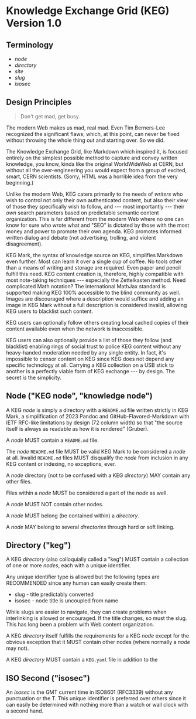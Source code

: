 # Knowledge Exchange Grid (KEG) Version 1.0

## Terminology

* *node*
* *directory*
* *site*
* *slug*
* *isosec*

## Design Principles

> Don't get mad, get busy.

The modern Web makes us mad, real mad. Even Tim Berners-Lee recognized
the significant flaws, which, at this point, can never be fixed without
throwing the whole thing out and starting over. So we did.

The Knowledge Exchange Grid, like Markdown which inspired it, is focused
entirely on the simplest possible method to capture and convey
written knowledge, you know, kinda like the original WorldWideWeb at
CERN, but without all the over-engineering you would expect from a group
of excited, smart, CERN scientists. (Sorry, HTML was a horrible idea
from the very beginning.)

Unlike the modern Web, KEG caters primarily to the needs of *writers* who
wish to control not only their own authenticated content, but also their
view of those they specifically wish to follow, and --- most importantly
--- their *own* search parameters based on predictable semantic content
organization. This is far different from the modern Web where no one can
know for sure who wrote what and "SEO" is dictated by those with the
most money and power to promote their own agenda. KEG promotes informed
written dialog and debate (not advertising, trolling, and violent
disagreement).

KEG Mark, the syntax of knowledge source on KEG, simplifies Markdown
even further. Most can learn it over a single cup of coffee. No tools
other than a means of writing and storage are required. Even paper and
pencil fulfill this need. KEG content creation is, therefore, highly
compatible with most note-taking techniques --- especially the
Zettelkasten method. Need complicated Math notation? The international
MathJax standard is supported making KEG 100% accessible to the blind
community as well. Images are discouraged where a description would
suffice and adding an image in KEG Mark without a full description is
considered invalid, allowing KEG users to blacklist such content.

KEG users can optionally follow others creating local cached copies of
their content available even when the network is inaccessible.

KEG users can also optionally provide a list of those they follow (and
blacklist) enabling rings of social trust to police KEG content without
any heavy-handed moderation needed by any single entity. In fact, it's
impossible to censor content on KEG since KEG does not depend any
specific technology at all. Carrying a KEG collection on a USB stick to
another is a perfectly viable form of KEG exchange --- by design. The
secret *is* the simplicity.

## Node ("KEG node", "knowledge node")

A KEG *node* is simply a directory with a `README.md` file written
strictly in KEG Mark, a simplification of 2023 Pandoc and
GitHub-Flavored-Markdown with IETF RFC-like limitations by design (72
column width) so that "the source itself is always as readable as how it
is rendered" (Gruber).

A *node* MUST contain a `README.md` file.

The *node* `README.md` file MUST be valid KEG Mark to be considered a
*node* at all. Invalid `README.md` files MUST disqualify the *node* from
inclusion in any KEG content or indexing, no exceptions, ever.

A *node* directory (not to be confused with a KEG *directory*) MAY
contain any other files.

Files within a *node* MUST be considered a part of the *node* as well.

A *node* MUST NOT contain other nodes.

A *node* MUST belong (be contained within) a *directory*.

A *node* MAY belong to several *directories* through hard or soft
linking.

## Directory ("keg")

A KEG *directory* (also colloquially called a "keg") MUST contain a
collection of one or more *nodes*, each with a unique identifier. 

Any unique identifier type is allowed but the following types are
RECOMMENDED since any human can easily create them:

* slug - title predictably converted
* isosec - node title is uncoupled from name

While slugs are easier to navigate, they can create problems when
interlinking is allowed or encouraged. If the title changes, so must the
slug. This has long been a problem with Web content organization.

A KEG *directory* itself fulfills the requirements for a KEG *node*
except for the obvious exception that it MUST contain other nodes (where
normally a *node* may not).

A KEG *directory* MUST contain a `KEG.yaml` file in addition to the 

## ISO Second ("isosec")

An *isosec* is the GMT current time in ISO8601 (RFC3339) without any
punctuation or the T. This unique identifier is preferred over others
since it can easily be determined with nothing more than a watch or wall
clock with a second hand.
